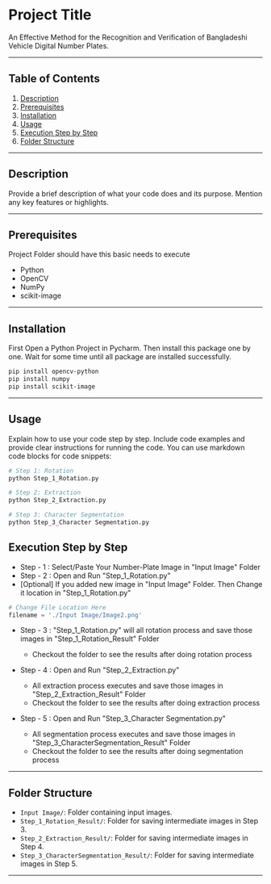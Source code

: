 # Project Title

An Effective Method for the Recognition and Verification of 
Bangladeshi Vehicle Digital Number Plates.

---

## Table of Contents

1. [Description](#description)
2. [Prerequisites](#prerequisites)
3. [Installation](#installation)
4. [Usage](#usage)
5. [Execution Step by Step](#execution-step-by-step)
6. [Folder Structure](#folder-structure)



---

## Description

Provide a brief description of what your code does and its purpose. Mention any key features or highlights.

---

## Prerequisites

Project Folder should have this basic needs to execute 
- Python
- OpenCV
- NumPy
- scikit-image

---

## Installation

First Open a Python Project in Pycharm. Then install this package one by one. Wait for some time until all package are
installed successfully.
```bash
pip install opencv-python
pip install numpy
pip install scikit-image  
```

---

## Usage

Explain how to use your code step by step. Include code examples and provide clear instructions for running the code. You can use markdown code blocks for code snippets:

```python
# Step 1: Rotation
python Step_1_Rotation.py

# Step 2: Extraction
python Step_2_Extraction.py

# Step 3: Character Segmentation
python Step_3_Character Segmentation.py
```


## Execution Step by Step

- Step - 1 : Select/Paste Your Number-Plate Image in "Input Image" Folder
- Step - 2 : Open and Run "Step_1_Rotation.py"
- [Optional] If you added new image in "Input Image" Folder. Then Change it location in "Step_1_Rotation.py"
```python
# Change File Location Here
filename = './Input Image/Image2.png'
```

- Step - 3 : "Step_1_Rotation.py" will all rotation process and save those images in "Step_1_Rotation_Result" Folder
  - Checkout the folder to see the results after doing rotation process
    
- Step - 4 : Open and Run "Step_2_Extraction.py"
    - All extraction process executes and save those images in "Step_2_Extraction_Result" Folder
    - Checkout the folder to see the results after doing extraction process
- Step - 5 : Open and Run "Step_3_Character Segmentation.py"
  - All segmentation process executes and save those images in "Step_3_CharacterSegmentation_Result" Folder
  - Checkout the folder to see the results after doing segmentation process

---


## Folder Structure


- `Input Image/`: Folder containing input images.
- `Step_1_Rotation_Result/`: Folder for saving intermediate images in Step 3.
- `Step_2_Extraction_Result/`: Folder for saving intermediate images in Step 4.
- `Step_3_CharacterSegmentation_Result/`: Folder for saving intermediate images in Step 5.

---

